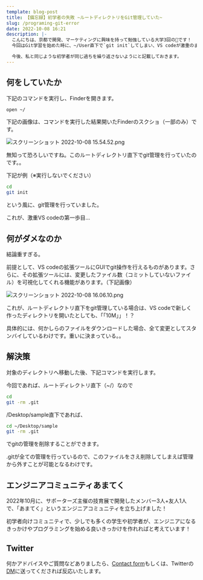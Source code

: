 ```yaml
---
template: blog-post
title: 【備忘録】初学者の失敗 ~ルートディレクトリをGit管理していた~
slug: /programing-git-error
date: 2022-10-08 16:21
description: |-
  こんにちは、京都で開発、マーケティングに興味を持って勉強している大学3回の🦊です！
  今回はGit学習を始めた時に、~/User直下で`git init`してしまい、VS codeが激重のまま開発を行っていました。

  今後、私と同じような初学者が同じ過ちを繰り返さないようにと記載しておきます。
---
```

## 何をしていたか

下記のコマンドを実行し、Finderを開きます。

```bash
open ~/
```

下記の画像は、コマンドを実行した結果開いたFinderのスクショ（一部のみ）です。

![スクリーンショット 2022-10-08 15.54.52.png](/assets/スクリーンショット-2022-10-08-15.54.52.png)

無知って恐ろしいですね。このルートディレクトリ直下でgit管理を行っていたのです。。

下記が例（※実行しないでください）

```bash
cd
git init
```

という風に、git管理を行っていました。

これが、激重VS codeの第一歩目…

## 何がダメなのか

結論重すぎる。

前提として、VS codeの拡張ツールにGUIでgit操作を行えるものがあります。さらに、その拡張ツールには、変更したファイル数（コミットしていないファイル）を可視化してくれる機能があります。（下記画像）

![スクリーンショット 2022-10-08 16.06.10.png](/assets/スクリーンショット-2022-10-08-16.06.10.png)

これが、ルートディレクトリ直下をgit管理している場合は、VS codeで新しく作ったディレクトリを開いたとしても、「「10M」」！？

具体的には、何かしらのファイルをダウンロードした場合、全て変更としてスタンバイしているわけです。重いに決まっている。。

## 解決策

対象のディレクトリへ移動した後、下記コマンドを実行します。

今回であれば、ルートディレクトリ直下（~/）なので

```bash
cd 
git -rm .git
```

/Desktop/sample直下であれば、

```bash
cd ~/Desktop/sample
git -rm .git
```

でgitの管理を削除することができます。

.gitが全ての管理を行っているので、このファイルをさえ削除してしまえば管理から外すことが可能となるわけです。

## エンジニアコミュニティあまてく

2022年10月に、サポーターズ主催の技育展で開発したメンバー3人+友人1人で、「あまてく」というエンジニアコミュニティを立ち上げました！

初学者向けコミュニティで、少しでも多くの学生や初学者が、エンジニアになるきっかけやプログラミングを始める良いきっかけを作れればと考えています！

## Twitter

何かアドバイスやご質問などありましたら、[Contact form](https://www.kitsune-blog.tokyo/contact)もしくは、Twitterの[DM](https://twitter.com/kitsune_yk)に送ってくだされば反応いたします。